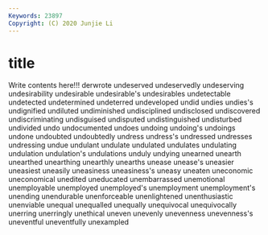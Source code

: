 ```yaml
---
Keywords: 23897
Copyright: (C) 2020 Junjie Li
---
```


# title

Write contents here!!!
derwrote 
undeserved 
undeservedly 
undeserving 
undesirability 
undesirable 
undesirable's
undesirables 
undetectable 
undetected 
undetermined 
undeterred 
undeveloped 
undid 
undies 
undies's 
undignified
undiluted 
undiminished 
undisciplined 
undisclosed 
undiscovered 
undiscriminating 
undisguised 
undisputed 
undistinguished 
undisturbed
undivided 
undo 
undocumented 
undoes 
undoing 
undoing's 
undoings 
undone 
undoubted 
undoubtedly
undress 
undress's 
undressed 
undresses 
undressing 
undue 
undulant 
undulate 
undulated 
undulates
undulating 
undulation 
undulation's 
undulations 
unduly 
undying 
unearned 
unearth 
unearthed 
unearthing
unearthly 
unearths 
unease 
unease's 
uneasier 
uneasiest 
uneasily 
uneasiness 
uneasiness's 
uneasy
uneaten 
uneconomic 
uneconomical 
unedited 
uneducated 
unembarrassed 
unemotional 
unemployable 
unemployed 
unemployed's
unemployment 
unemployment's 
unending 
unendurable 
unenforceable 
unenlightened 
unenthusiastic 
unenviable 
unequal 
unequalled
unequally 
unequivocal 
unequivocally 
unerring 
unerringly 
unethical 
uneven 
unevenly 
unevenness 
unevenness's
uneventful 
uneventfully 
unexampled 
